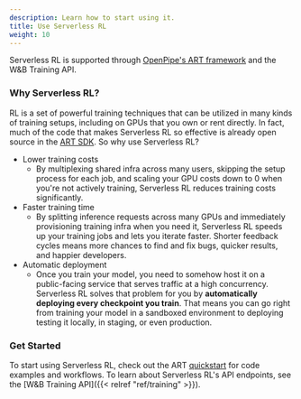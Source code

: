 ```yaml
---
description: Learn how to start using it.
title: Use Serverless RL
weight: 10
---
```


Serverless RL is supported through [OpenPipe's ART framework](https://art.openpipe.ai/getting-started/about) and the W&B Training API. 

### Why Serverless RL?

RL is a set of powerful training techniques that can be utilized in many kinds of training setups, including on GPUs that you own or rent directly. In fact, much of the code that makes Serverless RL so effective is already open source in the [ART SDK](https://github.com/openpipe/art). So why use Serverless RL?

* Lower training costs
  * By multiplexing shared infra across many users, skipping the setup process for each job, and scaling your GPU costs down to 0 when you're not actively training, Serverless RL reduces training costs significantly.
* Faster training time
  * By splitting inference requests across many GPUs and immediately provisioning training infra when you need it, Serverless RL speeds up your training jobs and lets you iterate faster. Shorter feedback cycles means more chances to find and fix bugs, quicker results, and happier developers.
* Automatic deployment
  * Once you train your model, you need to somehow host it on a public-facing service that serves traffic at a high concurrency. Serverless RL solves that problem for you by **automatically deploying every checkpoint you train**. That means you can go right from training your model in a sandboxed environment to deploying testing it locally, in staging, or even production.

### Get Started

  To start using Serverless RL, check out the ART [quickstart](https://art.openpipe.ai/getting-started/quick-start) for code examples and workflows. To learn about Serverless RL's API endpoints, see the [W&B Training API]({{< relref "ref/training" >}}).